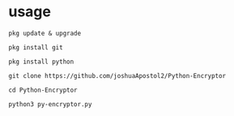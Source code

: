 # usage
```
pkg update & upgrade
```
```
pkg install git
```
```
pkg install python
```
```
git clone https://github.com/joshuaApostol2/Python-Encryptor
```
```
cd Python-Encryptor
```
```
python3 py-encryptor.py
```
